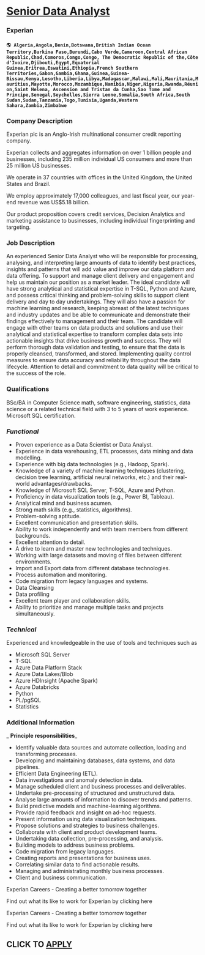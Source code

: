 # [Senior Data Analyst](https://www.remotewlb.com/apply/senior-data-analyst-70077)  
### Experian  
#### `🌎 Algeria,Angola,Benin,Botswana,British Indian Ocean Territory,Burkina Faso,Burundi,Cabo Verde,Cameroon,Central African Republic,Chad,Comoros,Congo,Congo, The Democratic Republic of the,Côte d'Ivoire,Djibouti,Egypt,Equatorial Guinea,Eritrea,Eswatini,Ethiopia,French Southern Territories,Gabon,Gambia,Ghana,Guinea,Guinea-Bissau,Kenya,Lesotho,Liberia,Libya,Madagascar,Malawi,Mali,Mauritania,Mauritius,Mayotte,Morocco,Mozambique,Namibia,Niger,Nigeria,Rwanda,Réunion,Saint Helena, Ascension and Tristan da Cunha,Sao Tome and Principe,Senegal,Seychelles,Sierra Leone,Somalia,South Africa,South Sudan,Sudan,Tanzania,Togo,Tunisia,Uganda,Western Sahara,Zambia,Zimbabwe`  

### Company Description

Experian plc is an Anglo-Irish multinational consumer credit reporting company.

Experian collects and aggregates information on over 1 billion people and businesses, including 235 million individual US consumers and more than 25 million US businesses.

We operate in 37 countries with offices in the United Kingdom, the United States and Brazil.

We employ approximately 17,000 colleagues, and last fiscal year, our year-end revenue was US$5.18 billion.

Our product proposition covers credit services, Decision Analytics and marketing assistance to businesses, including individual fingerprinting and targeting.

### Job Description

An experienced Senior Data Analyst who will be responsible for processing, analysing, and interpreting large amounts of data to identify best practices, insights and patterns that will add value and improve our data platform and data offering. To support and manage client delivery and engagement and help us maintain our position as a market leader. The ideal candidate will have strong analytical and statistical expertise in T-SQL, Python and Azure, and possess critical thinking and problem-solving skills to support client delivery and day to day undertakings. They will also have a passion for machine learning and research, keeping abreast of the latest techniques and industry updates and be able to communicate and demonstrate their findings effectively to management and their team. The candidate will engage with other teams on data products and solutions and use their analytical and statistical expertise to transform complex data sets into actionable insights that drive business growth
and success. They will perform thorough data validation and testing, to ensure that the data is properly cleansed, transformed, and stored. Implementing quality control measures to ensure data accuracy and reliability throughout the data lifecycle. Attention to detail and commitment to data quality will be critical to the success of the role.

### Qualifications

BSc/BA in Computer Science math, software engineering, statistics, data science or a related technical field with 3 to 5 years of work experience. Microsoft SQL certification.

###  _Functional_

  * Proven experience as a Data Scientist or Data Analyst.
  * Experience in data warehousing, ETL processes, data mining and data modelling.
  * Experience with big data technologies (e.g., Hadoop, Spark).
  * Knowledge of a variety of machine learning techniques (clustering, decision tree learning, artificial neural networks, etc.) and their real-world advantages/drawbacks.
  * Knowledge of Microsoft SQL Server, T-SQL, Azure and Python.
  * Proficiency in data visualization tools (e.g., Power BI, Tableau).
  * Analytical mind and business acumen.
  * Strong math skills (e.g., statistics, algorithms).
  * Problem-solving aptitude.
  * Excellent communication and presentation skills.
  * Ability to work independently and with team members from different backgrounds.
  * Excellent attention to detail.
  * A drive to learn and master new technologies and techniques.
  * Working with large datasets and moving of files between different environments.
  * Import and Export data from different database technologies.
  * Process automation and monitoring.
  * Code migration from legacy languages and systems.
  * Data Cleansing
  * Data profiling
  * Excellent team player and collaboration skills.
  * Ability to prioritize and manage multiple tasks and projects simultaneously.

###  _Technical_

Experienced and knowledgeable in the use of tools and techniques such as

  * Microsoft SQL Server
  * T-SQL
  * Azure Data Platform Stack
  * Azure Data Lakes/Blob
  * Azure HDInsight (Apache Spark)
  * Azure Databricks
  * Python
  * PL/pgSQL
  * Statistics

### Additional Information

 _ **Principle responsibilities**_

  * Identify valuable data sources and automate collection, loading and transforming processes.
  * Developing and maintaining databases, data systems, and data pipelines.
  * Efficient Data Engineering (ETL).
  * Data investigations and anomaly detection in data.
  * Manage scheduled client and business processes and deliverables.
  * Undertake pre-processing of structured and unstructured data.
  * Analyse large amounts of information to discover trends and patterns.
  * Build predictive models and machine-learning algorithms.
  * Provide rapid feedback and insight on ad-hoc requests.
  * Present information using data visualization techniques.
  * Propose solutions and strategies to business challenges.
  * Collaborate with client and product development teams.
  * Undertaking data collection, pre-processing, and analysis.
  * Building models to address business problems.
  * Code migration from legacy languages.
  * Creating reports and presentations for business uses.
  * Correlating similar data to find actionable results.
  * Managing and administrating monthly business processes.
  * Client and business communication.

Experian Careers - Creating a better tomorrow together

Find out what its like to work for Experian by clicking here

Experian Careers - Creating a better tomorrow together

Find out what its like to work for Experian by clicking here

  
## CLICK TO [APPLY](https://www.remotewlb.com/apply/senior-data-analyst-70077)

